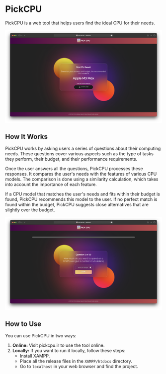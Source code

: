 

# PickCPU

PickCPU is a web tool that helps users find the ideal CPU for their needs. 

<img src="Result Page.png"/>

## How It Works

PickCPU works by asking users a series of questions about their computing needs. These questions cover various aspects such as the type of tasks they perform, their budget, and their performance requirements.

Once the user answers all the questions, PickCPU processes these responses. It compares the user's needs with the features of various CPU models. The comparison is done using a similarity calculation, which takes into account the importance of each feature.

If a CPU model that matches the user's needs and fits within their budget is found, PickCPU recommends this model to the user. If no perfect match is found within the budget, PickCPU suggests close alternatives that are slightly over the budget.

<img src="Homepage.png"/>

## How to Use

You can use PickCPU in two ways:

1. **Online:** Visit pickcpu.ir to use the tool online.
2. **Locally:** If you want to run it locally, follow these steps:
    - Install XAMPP.
    - Place all the release files in the `XAMPP/htdocs` directory.
    - Go to `localhost` in your web browser and find the project.

